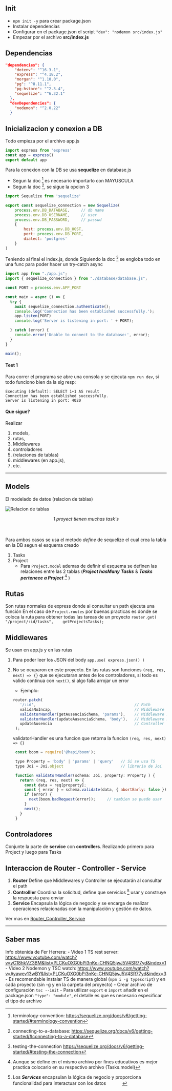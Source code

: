 ## Init
- `npm init -y` para crear package.json
- Instalar dependencias
- Configurar en el package.json el script `"dev": "nodemon src/index.js"`
- Empezar por el archivo **src/index.js**

## Dependencias
```JSON
"dependencies": {
    "dotenv": "^16.3.1",
    "express": "^4.18.2",
    "morgan": "^1.10.0",
    "pg": "^8.11.1",
    "pg-hstore": "^2.3.4",
    "sequelize": "^6.32.1"
  },
  "devDependencies": {
    "nodemon": "^2.0.22"
  }
```

## Inicializacion y conexion a DB
Todo empieza por el archivo app.js 

```javascript
import express from 'express'  
const app = express()
export default app
```

Para la conexion con la DB se usa **sequelize** en database.js
- Segun la doc [^terminology-convention] es necesario importarlo con MAYUSCULA
- Segun la doc [^connecting-database], se sigue la opcion 3

```javascript
import Sequelize from 'sequelize'

export const sequelize_connection = new Sequelize(
    process.env.DB_DATABASE,     // db name   
    process.env.DB_USERNAME,     // user 
    process.env.DB_PASSWORD,     // passwd
    {
        host: process.env.DB_HOST,
        port: process.env.DB_PORT,
        dialect: 'postgres'
    }
)
```

Teniendo al final el index.js, donde Siguiendo la doc [^testing-connection] se engloba todo en una func para poder hacer un try-catch async

```javascript
import app from "./app.js";
import { sequelize_connection } from "./database/database.js";

const PORT = process.env.APP_PORT

const main = async () => {
  try {
    await sequelize_connection.authenticate();
    console.log('Connection has been established successfully.');
    app.listen(PORT)
    console.log('Server is listening in port: ' + PORT);

  } catch (error) {
    console.error('Unable to connect to the database:', error);
  }
}

main();
```

#### Test 1
Para correr el programa se abre una consola y se ejecuta `npm run dev`, si todo funciono bien da la sig resp:

```
Executing (default): SELECT 1+1 AS result
Connection has been established successfully.
Server is listening in port: 4020
```

#### Que sigue?
Realizar
1. models,
2. rutas, 
3. Middlewares
4. controladores
5. (relaciones de tablas)
6. middlewares (en app.js), 
7. etc.

---

## Models

El modelado de datos (relacion de tablas)

![Relacion de tablas](https://github.com/FaztWeb/nodejs-sequelize-restapi-postgres/raw/master/docs/diagram.png "Relacion de tablas")
<center> <i> 1 proyect tienen muchas task's </i> </center>

ㅤ

Para ambos casos se usa el metodo *define* de sequelize el cual crea la tabla en la DB segun el esquema creado
1. Tasks
2. Project
   * Para `Project.model` ademas de definir el esquema se definen las relaciones entre las 2 tablas (***Project hasMany Tasks*** & ***Tasks pertenece a Project*** [^TasksBelongToProject] )

## Rutas
Son rutas normales de express donde al consultar un path ejecuta una función
En el caso de `Project.routes` por buenas practicas es donde se coloca la ruta para obtener todas las tareas de un proyecto `router.get( "/project/:id/tasks",    getProjectsTasks);
`  

## Middlewares
Se usan en app.js y en las rutas
1. Para poder leer los JSON del body 
  `app.use( express.json() )`
2. No se ocuparon en este proyecto. En las rutas son funciones `(req, res, next) => {}` que se ejecutaran antes de los controladores, si todo es valido continua con `next()`, si algo falla arrojar un error
   * Ejemplo: 
   ```javascript
   router.patch(
      '/:id',                                           // Path
      validaNoIncap,                                    // Middleware 1
      validatorHandler(getAusenciaSchema, 'params'),    // Middleware 2
      validatorHandler(updateAusenciaSchema, 'body'),   // Middleware 3
      updateAusencia                                    // Controller  
    ); 
   ```

   validatorHandler es una funcion que retorna la funcion `(req, res, next) => {}`

   ```javascript
    const boom = require('@hapi/boom');

    type Property = 'body' | 'params' | 'query'   // Si se usa TS
    type Joi = Joi.object                         // libreria de Joi

    function validatorHandler(schema: Joi, property: Property ) {
      return (req, res, next) => {
        const data = req[property];
        const { error } = schema.validate(data, { abortEarly: false });
        if (error) {
          next(boom.badRequest(error));     // tambien se puede usar  res.status(500).json({msg: error.message})
        }
        next();
      }
    }
   ```


## Controladores

Conjunte la parte de **service** con **controllers**. Realizando primero para Project y luego para Tasks


## Interaccion de Router - Controller - Service
1. **Router**
   Define que Middlewares y Controller se ejecutarán al consultar el path
2. **Controlller**
   Coordina la solicitud, define que servicios [^services] usar y construye la respuesta para enviar
3. **Service**
   Encapsula la lógica de negocio y se encarga de realizar operaciones relacionadas con la manipulación y gestión de datos.

Ver mas en   [Router_Controller_Service][nombre de tu referencia]

[nombre de tu referencia]: Doc\routerControllerService.md

---
##  Saber mas
Info obtenida de Fer Herrera: 
    - Video 1 TS rest server: https://www.youtube.com/watch?v=yC18hkVZ3BM&list=PLCKuOXG0bPi3nKe-CHNQ5jwJ5V4SR77yd&index=1
    - Video 2 Nodemon y TSC watch: https://www.youtube.com/watch?v=Ayawev13wBY&list=PLCKuOXG0bPi3nKe-CHNQ5jwJ5V4SR77yd&index=3 
    - Es recomendable instalar TS de manera global (`npm i -g typescript`) y en cada proyecto (sin -g y en la carpeta del proyecto)
    - Crear archivo de configuración `tsc --init`
    - Para utilizar `export` e `import` añadir en el package.json `"type": "module"`, el detalle es que es necesario especificar el tipo de archivo




[^terminology-convention]: terminology-convention:  https://sequelize.org/docs/v6/getting-started/#terminology-convention

[^connecting-database]: connecting-to-a-database: https://sequelize.org/docs/v6/getting-started/#connecting-to-a-database

[^testing-connection]: testing-the-connection https://sequelize.org/docs/v6/getting-started/#testing-the-connection

[^TasksBelongToProject]: Aunque se define en el mismo archivo por fines educativos es mejor practica colocarlo en su respectivo archivo (Tasks.model)  

[^services]: Los ***Services*** encapsulan la lógica de negocio y proporciona funcionalidad para interactuar con los datos
ㅤ ㅤ ㅤ
